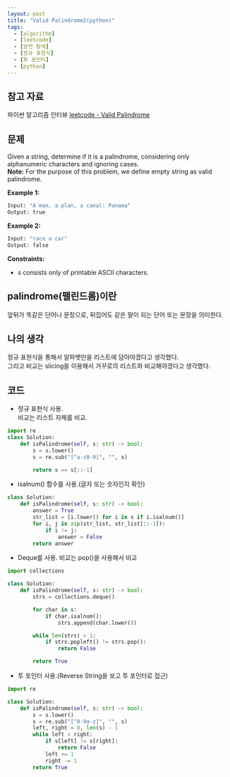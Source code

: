 ```yaml
---
layout: post
title: "Valid Palindrome2(python)"
tags:
  - [algorithm]
  - [leetcode]
  - [완전 탐색]
  - [정규 표현식]
  - [투 포인터]
  - [python]
---
```


## 참고 자료

파이썬 알고리즘 인터뷰
[leetcode - Valid Palindrome](https://leetcode.com/problems/valid-palindrome/)

## 문제

Given a string, determine if it is a palindrome, considering only alphanumeric characters and ignoring cases.  
**Note:** For the purpose of this problem, we define empty string as valid palindrome.

**Example 1:**

```python
Input: "A man, a plan, a canal: Panama"
Output: true
```

**Example 2:**

```python
Input: "race a car"
Output: false
```

**Constraints:**

- s consists only of printable ASCII characters.

## palindrome(팰린드롬)이란

앞뒤가 똑같은 단어나 문장으로, 뒤집어도 같은 말이 되는 단어 또는 문장을 의미한다.

## 나의 생각

정규 표현식을 통해서 알파벳만을 리스트에 담아야겠다고 생각했다.  
그리고 비교는 slicing을 이용해서 거꾸로의 리스트와 비교해야겠다고 생각했다.

## 코드

- 정규 표현식 사용.  
   비교는 리스트 자체를 비교.

```python
import re
class Solution:
    def isPalindrome(self, s: str) -> bool:
        s = s.lower()
        s = re.sub("[^a-z0-9]", "", s)

        return s == s[::-1]
```

- isalnum() 함수를 사용.(글자 또는 숫자인지 확인)

```python
class Solution:
    def isPalindrome(self, s: str) -> bool:
        answer = True
        str_list = [i.lower() for i in s if i.isalnum()]
        for i, j in zip(str_list, str_list[::-1]):
            if i != j:
                answer = False
        return answer
```

- Deque를 사용.
  비교는 pop()을 사용해서 비교

```python
import collections

class Solution:
    def isPalindrome(self, s: str) -> bool:
        strs = collections.deque()

        for char in s:
            if char.isalnum():
                strs.append(char.lower())

        while len(strs) > 1:
            if strs.popleft() != strs.pop():
                return False

        return True
```

- 투 포인터 사용.(Reverse String을 보고 투 포인터로 접근)

```python
import re

class Solution:
    def isPalindrome(self, s: str) -> bool:
        s = s.lower()
        s = re.sub("[^0-9a-z]", "", s)
        left, right = 0, len(s) - 1
        while left < right:
            if s[left] != s[right]:
                return False
            left += 1
            right -= 1
        return True
```
